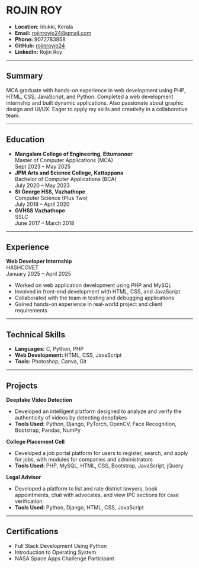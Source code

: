 # ROJIN ROY

- **Location:** Idukki, Kerala
- **Email:** rojinroyjo24@gmail.com
- **Phone:** 9072783958
- **GitHub:** [rojinroyjo24](https://github.com/rojinroyjo24)
- **LinkedIn:** Rojin Roy

---

## Summary
MCA graduate with hands-on experience in web development using PHP, HTML, CSS, JavaScript, and Python. Completed a web development internship and built dynamic applications. Also passionate about graphic design and UI/UX. Eager to apply my skills and creativity in a collaborative team.

---

## Education
- **Mangalam College of Engineering, Ettumanoor**  
  Master of Computer Applications (MCA)  
  Sept 2023 – May 2025
- **JPM Arts and Science College, Kattappana**  
  Bachelor of Computer Applications (BCA)  
  July 2020 – May 2023
- **St George HSS, Vazhathope**  
  Computer Science (Plus Two)  
  July 2018 – April 2020
- **GVHSS Vazhathope**  
  SSLC  
  June 2017 – March 2018

---

## Experience
**Web Developer Internship**  
HASHCOVET  
January 2025 – April 2025
- Worked on web application development using PHP and MySQL
- Involved in front-end development with HTML, CSS, and JavaScript
- Collaborated with the team in testing and debugging applications
- Gained hands-on experience in real-world project and client requirements

---

## Technical Skills
- **Languages:** C, Python, PHP
- **Web Development:** HTML, CSS, JavaScript
- **Tools:** Photoshop, Canva, Git

---

## Projects
**Deepfake Video Detection**
- Developed an intelligent platform designed to analyze and verify the authenticity of videos by detecting deepfakes
- **Tools Used:** Python, Django, PyTorch, OpenCV, Face Recognition, Bootstrap, Pandas, NumPy

**College Placement Cell**
- Developed a job portal platform for users to register, search, and apply for jobs, with modules for companies and administrators
- **Tools Used:** PHP, MySQL, HTML, CSS, Bootstrap, JavaScript, jQuery

**Legal Advisor**
- Developed a platform to list and rate district lawyers, book appointments, chat with advocates, and view IPC sections for case verification
- **Tools Used:** Python, Django, HTML, CSS, JavaScript

---

## Certifications
- Full Stack Development Using Python
- Introduction to Operating System
- NASA Space Apps Challenge Participant